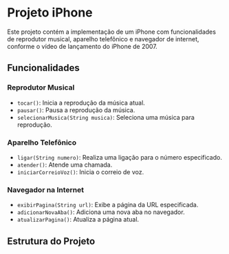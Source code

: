# Projeto iPhone

Este projeto contém a implementação de um iPhone com funcionalidades de reprodutor musical, aparelho telefônico e navegador de internet, conforme o vídeo de lançamento do iPhone de 2007.

## Funcionalidades

### Reprodutor Musical
- `tocar()`: Inicia a reprodução da música atual.
- `pausar()`: Pausa a reprodução da música.
- `selecionarMusica(String musica)`: Seleciona uma música para reprodução.

### Aparelho Telefônico
- `ligar(String numero)`: Realiza uma ligação para o número especificado.
- `atender()`: Atende uma chamada.
- `iniciarCorreioVoz()`: Inicia o correio de voz.

### Navegador na Internet
- `exibirPagina(String url)`: Exibe a página da URL especificada.
- `adicionarNovaAba()`: Adiciona uma nova aba no navegador.
- `atualizarPagina()`: Atualiza a página atual.

## Estrutura do Projeto

